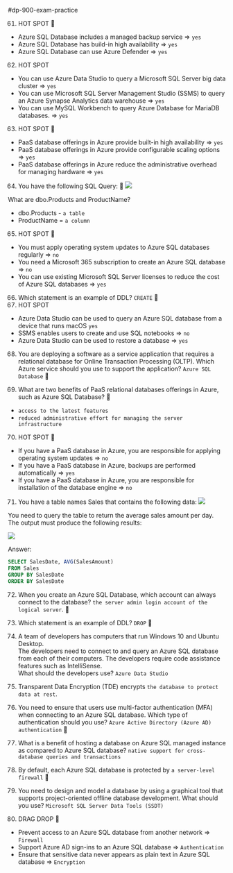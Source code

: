 #dp-900-exam-practice 

61. HOT SPOT 📝
- Azure SQL Database includes a managed backup service => `yes`
- Azure SQL Database has build-in high availability => `yes`
- Azure SQL Database can use Azure Defender => `yes`

62. HOT SPOT
- You can use Azure Data Studio to query a Microsoft SQL Server big data cluster => `yes`
- You can use Microsoft SQL Server Management Studio (SSMS) to query an Azure Synapse Analytics data warehouse => `yes`
- You can use MySQL Workbench to query Azure Database for MariaDB databases. => `yes`

63. HOT SPOT 📝
- PaaS database offerings in Azure provide built-in high availability => `yes`
- PaaS database offerings in Azure provide configurable scaling options => `yes`
- PaaS database offerings in Azure reduce the administrative overhead for managing hardware => `yes`

64. You have the following SQL Query: 📝
![](https://www.examtopics.com/assets/media/exam-media/04162/0007300001.png)

What are dbo.Products and ProductName?
- dbo.Products - `a table`
- ProductName = `a column`

65. HOT SPOT 📝
- You must apply operating system updates to Azure SQL databases regularly => `no`
- You need a Microsoft 365 subscription to create an Azure SQL database => `no`
- You can use existing Microsoft SQL Server licenses to reduce the cost of Azure SQL databases => `yes`

66. Which statement is an example of DDL? `CREATE` 📝
67. HOT SPOT
- Azure Data Studio can be used to query an Azure SQL database from a device that runs macOS `yes`
- SSMS enables users to create and use SQL notebooks => `no`
- Azure Data Studio can be used to restore a database => `yes`

68. You are deploying a software as a service application that requires a relational database for  Online Transaction Processing (OLTP). Which Azure service should you use to support the application? `Azure SQL Database` 📝

69. What are two benefits of PaaS relational databases offerings in Azure, such as Azure SQL Database? 📝
- `access to the latest features`
- `reduced administrative effort for managing the server infrastructure`

70. HOT SPOT 📝
- If you have a PaaS database in Azure, you are responsible for applying operating system updates => `no`
- If you have a PaaS database in Azure, backups are performed automatically => `yes`
- If you have a PaaS database in Azure, you are responsible for installation of the database engine => `no`

71. You have a table names Sales that contains the following data:
![](https://www.examtopics.com/assets/media/exam-media/04162/0008100001.png)

You need to query the table to return the average sales amount per day. The output must produce the following results:

![](https://www.examtopics.com/assets/media/exam-media/04162/0008100002.png)

Answer:

```SQL
SELECT SalesDate, AVG(SalesAmount)
FROM Sales
GROUP BY SalesDate
ORDER BY SalesDate
```

72. When you create an Azure SQL Database, which account can always connect to the database? `the server admin login account of the logical server`. 📝

73. Which statement is an example of DDL? `DROP` 📝
74. A team of developers has computers that run Windows 10 and Ubuntu Desktop.  
The developers need to connect to and query an Azure SQL database from each of their computers. The developers require code assistance features such as IntelliSense.  
What should the developers use? `Azure Data Studio`

75. Transparent Data Encryption (TDE) encrypts `the database to protect data at rest`.
76. You need to ensure that users use multi-factor authentication (MFA) when connecting to an Azure SQL database. Which type of authentication should you use? `Azure Active Directory (Azure AD) authentication` 📝
77. What is a benefit of hosting a database on Azure SQL managed instance as compared to Azure SQL database? `native support for cross-database queries and transactions`
78. By default, each Azure SQL database is protected by `a server-level firewall` 📝
79. You need to design and model a database by using a graphical tool that supports project-oriented offline database development. What should you use? `Microsoft SQL Server Data Tools (SSDT)`
80. DRAG DROP 📝
- Prevent access to an Azure SQL database from another network => `Firewall`
- Support Azure AD sign-ins to an Azure SQL database => `Authentication`
- Ensure that sensitive data never appears as plain text in Azure SQL database => `Encryption`